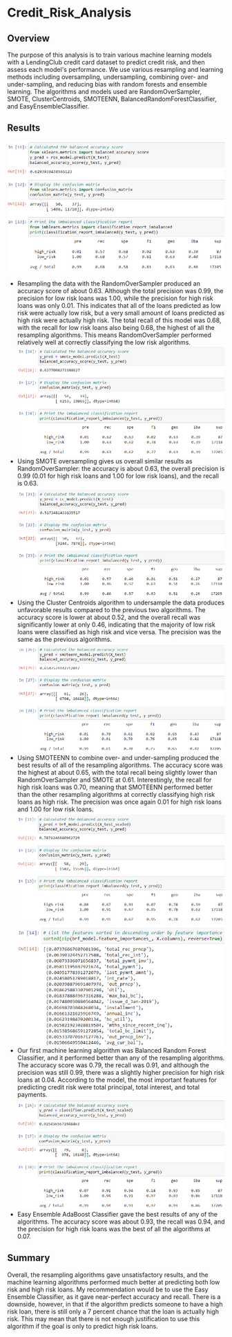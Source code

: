 # Credit_Risk_Analysis
 
## Overview

The purpose of this analysis is to train various machine learning models with a LendingClub credit card dataset to predict credit risk, and then assess each model's performance. We use various resampling and learning methods including oversampling, undersampling, combining over- and under-sampling, and reducing bias with random forests and ensemble learning. The algorithms and models used are RandomOverSampler, SMOTE, ClusterCentroids, SMOTEENN, BalancedRandomForestClassifier, and EasyEnsembleClassifier.

## Results

![RandomOverSampler results](images/RandomOverSampler_results.png)
* Resampling the data with the RandomOverSampler produced an accuracy score of about 0.63. Although the total precision was 0.99, the precision for low risk loans was 1.00, while the precision for high risk loans was only 0.01. This indicates that all of the loans predicted as low risk were actually low risk, but a very small amount of loans predicted as high risk were actually high risk. The total recall of this model was 0.68, with the recall for low risk loans also being 0.68, the highest of all the resampling algorithms. This means RandomOverSampler performed relatively well at correctly classifying the low risk algorithms.
![SMOTE results](images/SMOTE_results.png)
* Using SMOTE oversampling gives us overall similar results as RandomOverSampler: the accuracy is about 0.63, the overall precision is 0.99 (0.01 for high risk loans and 1.00 for low risk loans), and the recall is 0.63.
![Cluster Centroids results](images/ClusterCentroids_results.png)
* Using the Cluster Centroids algorithm to undersample the data produces unfavorable results compared to the previous two algorithms. The accuracy score is lower at about 0.52, and the overall recall was significantly lower at only 0.46, indicating that the majority of low risk loans were classified as high risk and vice versa. The precision was the same as the previous algorithms.
![SMOTEENN results](images/SMOTEENN_results.png)
* Using SMOTEENN to combine over- and under-sampling produced the best results of all of the resampling algorithms. The accuracy score was the highest at about 0.65, with the total recall being slightly lower than RandomOverSampler and SMOTE at 0.61. Interestingly, the recall for high risk loans was 0.70, meaning that SMOTEENN performed better than the other resampling algorithms at correctly classifying high risk loans as high risk. The precision was once again 0.01 for high risk loans and 1.00 for low risk loans.
![Balanced Random Forest Classifier results](images/BalancedRandomForest_results.png)
![A list of features in order of importance, according to the Balanced Random Forest Classifier](images/BalancedRandomForest_feature_importances.png)
* Our first machine learning algorithm was Balanced Random Forest Classifier, and it performed better than any of the resampling algorithms. The accuracy score was 0.79, the recall was 0.91, and although the precision was still 0.99, there was a slightly higher precision for high risk loans at 0.04. According to the model, the most important features for predicting credit risk were total principal, total interest, and total payments.
![Easy Ensemble AdaBoost Classifier results](images/EasyEnsemble_results.png)
* Easy Ensemble AdaBoost Classifier gave the best results of any of the algorithms. The accuracy score was about 0.93, the recall was 0.94, and the precision for high risk loans was the best of all the algorithms at 0.07.

## Summary

Overall, the resampling algorithms gave unsatisfactory results, and the machine learning algorithms performed much better at predicting both low risk and high risk loans. My recommendation would be to use the Easy Ensemble Classifier, as it gave near-perfect accuracy and recall. There is a downside, however, in that if the algorithm predicts someone to have a high risk loan, there is still only a 7 percent chance that the loan is actually high risk. This may mean that there is not enough justification to use this algorithm if the goal is only to predict high risk loans.